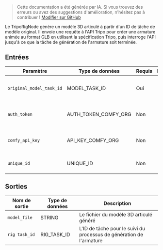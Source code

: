 > Cette documentation a été générée par IA. Si vous trouvez des erreurs ou avez des suggestions d'amélioration, n'hésitez pas à contribuer ! [Modifier sur GitHub](https://github.com/Comfy-Org/embedded-docs/blob/main/comfyui_embedded_docs/docs/TripoRigNode/fr.md)

Le TripoRigNode génère un modèle 3D articulé à partir d'un ID de tâche de modèle original. Il envoie une requête à l'API Tripo pour créer une armature animée au format GLB en utilisant la spécification Tripo, puis interroge l'API jusqu'à ce que la tâche de génération de l'armature soit terminée.

## Entrées

| Paramètre | Type de données | Requis | Plage | Description |
|-----------|-----------|----------|-------|-------------|
| `original_model_task_id` | MODEL_TASK_ID | Oui | - | L'ID de tâche du modèle 3D original à articuler |
| `auth_token` | AUTH_TOKEN_COMFY_ORG | Non | - | Jeton d'authentification pour l'accès à l'API Comfy.org |
| `comfy_api_key` | API_KEY_COMFY_ORG | Non | - | Clé API pour l'authentification au service Comfy.org |
| `unique_id` | UNIQUE_ID | Non | - | Identifiant unique pour le suivi de l'opération |

## Sorties

| Nom de sortie | Type de données | Description |
|-------------|-----------|-------------|
| `model_file` | STRING | Le fichier du modèle 3D articulé généré |
| `rig task_id` | RIG_TASK_ID | L'ID de tâche pour le suivi du processus de génération de l'armature |
